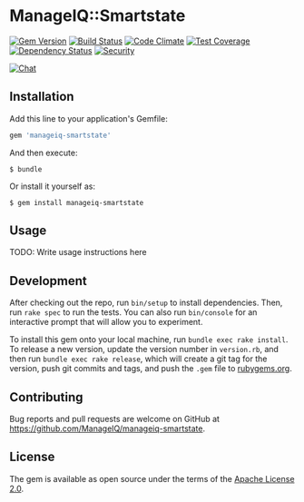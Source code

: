 # ManageIQ::Smartstate

[![Gem Version](https://badge.fury.io/rb/manageiq-smartstate.svg)](http://badge.fury.io/rb/manageiq-smartstate)
[![Build Status](https://travis-ci.org/ManageIQ/manageiq-smartstate.svg)](https://travis-ci.org/ManageIQ/manageiq-smartstate)
[![Code Climate](https://codeclimate.com/github/ManageIQ/manageiq-smartstate.svg)](https://codeclimate.com/github/ManageIQ/manageiq-smartstate)
[![Test Coverage](https://codeclimate.com/github/ManageIQ/manageiq-smartstate/badges/coverage.svg)](https://codeclimate.com/github/ManageIQ/manageiq-smartstate/coverage)
[![Dependency Status](https://gemnasium.com/ManageIQ/manageiq-smartstate.svg)](https://gemnasium.com/ManageIQ/manageiq-smartstate)
[![Security](https://hakiri.io/github/ManageIQ/manageiq-smartstate/master.svg)](https://hakiri.io/github/ManageIQ/manageiq-smartstate/master)

[![Chat](https://badges.gitter.im/Join%20Chat.svg)](https://gitter.im/ManageIQ/manageiq-smartstate?utm_source=badge&utm_medium=badge&utm_campaign=pr-badge&utm_content=badge)

## Installation

Add this line to your application's Gemfile:

```ruby
gem 'manageiq-smartstate'
```

And then execute:

    $ bundle

Or install it yourself as:

    $ gem install manageiq-smartstate

## Usage

TODO: Write usage instructions here

## Development

After checking out the repo, run `bin/setup` to install dependencies. Then, run `rake spec` to run the tests. You can also run `bin/console` for an interactive prompt that will allow you to experiment.

To install this gem onto your local machine, run `bundle exec rake install`. To release a new version, update the version number in `version.rb`, and then run `bundle exec rake release`, which will create a git tag for the version, push git commits and tags, and push the `.gem` file to [rubygems.org](https://rubygems.org).

## Contributing

Bug reports and pull requests are welcome on GitHub at https://github.com/ManageIQ/manageiq-smartstate.


## License

The gem is available as open source under the terms of the [Apache License 2.0](http://www.apache.org/licenses/LICENSE-2.0).
